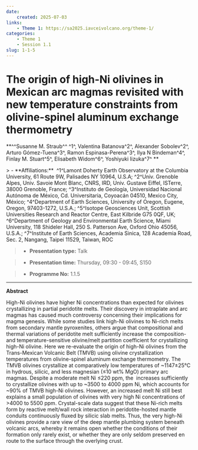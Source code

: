 ```yaml
---
date:
    created: 2025-07-03
links:
    - Theme 1: https://sa2025.iavceivolcano.org/theme-1/
categories:
    - Theme 1
    - Session 1.1
slug: 1-1-5
---
```


# The origin of high-Ni olivines in Mexican arc magmas revisited with new temperature constraints from olivine-spinel aluminum exchange thermometry

**^^Susanne M. Straub^^ ^1^, Valentina Batanova^2^, Alexander Sobolev^2^, Arturo Gómez-Tuena^3^, Ramon Espinasa-Perena^3^, Ilya N Bindeman^4^, Finlay M. Stuart^5^, Elisabeth Widom^6^, Yoshiyuki Iizuka^7^ **

<!-- more -->> - **Affiliations:**  ^1^Lamont Doherty Earth Observatory at the Columbia University, 61 Route 9W, Palisades NY 10964, U.S.A; ^2^Univ. Grenoble Alpes, Univ. Savoie Mont Blanc, CNRS, IRD, Univ. Gustave Eiffel, ISTerre, 38000 Grenoble, France; ^3^Instituto de Geología, Universidad Nacional Autónoma de México, Cd. Universitaria, Coyoacán 04510, Mexico City, México; ^4^Department of Earth Sciences, University of Oregon, Eugene, Oregon, 97403-1272, U.S.A.; ^5^Isotope Geosciences Unit, Scottish Universities Research and Reactor Centre, East Kilbride G75 0QF, UK; ^6^Department of Geology and Environmental Earth Science, Miami University, 118 Shideler Hall, 250 S. Patterson Ave, Oxford Ohio 45056, U.S.A.; ^7^Institute of Earth Sciences, Academia Sinica, 128 Academia Road, Sec. 2, Nangang, Taipei 11529, Taiwan, ROC 

> - **Presentation type:** Talk

> - **Presentation time:** Thursday, 09:30 - 09:45, S150

> - **Programme No:** 1.1.5

--- 

**Abstract**

High-Ni olivines have higher Ni concentrations than expected for olivines crystallizing in partial peridotite melts. Their discovery in intraplate and arc magmas has caused much controversy concerning their implications for magma genesis. While some studies link high-Ni olivines to Ni-rich melts from secondary mantle pyroxenites, others argue that compositional and thermal variations of peridotite melt sufficiently increase the composition- and temperature-sensitive olivine/melt partition coefficient for crystallizing high-Ni olivine. Here we re-evaluate the origin of high-Ni olivines from the Trans-Mexican Volcanic Belt (TMVB) using olivine crystallization temperatures from olivine-spinel aluminum exchange thermometry. The TMVB olivines crystallize at comparatively low temperatures of ~1147±25°C in hydrous, silicic, and less magnesian (≤10 wt% MgO) primary arc magmas. Despite a moderate melt Ni ≤220 ppm, the  increases sufficiently to crystallize olivines with up to ~3500 to 4000 ppm Ni, which accounts for ~90% of TMVB high-Ni olivines. However, an increased melt Ni still best explains a small population of olivines with very high Ni concentrations of >4000 to 5500 ppm. Crystal-scale data suggest that these Ni-rich melts form by reactive melt/wall rock interaction in peridotite-hosted mantle conduits continuously fluxed by silicic slab melts. Thus, the very high-Ni olivines provide a rare view of the deep mantle plumbing system beneath volcanic arcs, whereby it remains open whether the conditions of their formation only rarely exist, or whether they are only seldom preserved en route to the surface through the overlying crust.

